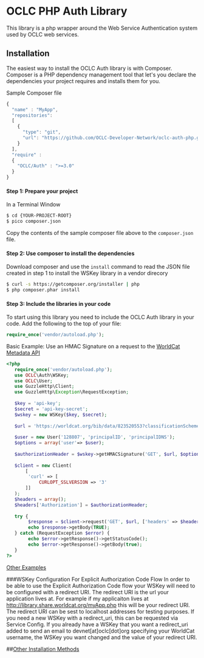 OCLC PHP Auth Library
=============
This library is a php wrapper around the Web Service Authentication system used by OCLC web services. 

## Installation

The easiest way to install the OCLC Auth library is with Composer. Composer is a PHP dependency management tool that let's you declare the dependencies your project requires and installs them for you.

Sample Composer file

```javascript
{
  "name" : "MyApp",
  "repositories": 
  [
    {
      "type": "git",
      "url": "https://github.com/OCLC-Developer-Network/oclc-auth-php.git"
    }
  ],
  "require" : 
  {
    "OCLC/Auth" : ">=3.0"
  }
}
```

#### Step 1: Prepare your project

In a Terminal Window

```bash
$ cd {YOUR-PROJECT-ROOT}
$ pico composer.json
```

Copy the contents of the sample composer file above to the `composer.json` file.

#### Step 2: Use composer to install the dependencies

Download composer and use the `install` command to read the JSON file created in step 1 to install the WSKey library in a vendor direcory

```bash
$ curl -s https://getcomposer.org/installer | php
$ php composer.phar install
```

#### Step 3: Include the libraries in your code
To start using this library you need to include the OCLC Auth library in your code. Add the following to the top of your file:
```php
require_once('vendor/autoload.php');
```

Basic Example: Use an HMAC Signature on a request to the [WorldCat Metadata API](http://www.oclc.org/developer/develop/web-services/worldcat-metadata-api.en.html)
```php
<?php
   require_once('vendor/autoload.php');
   use OCLC\Auth\WSKey;
   use OCLC\User;
   use GuzzleHttp\Client;
   use GuzzleHttp\Exception\RequestException;
   
   $key = 'api-key';
   $secret = 'api-key-secret';
   $wskey = new WSKey($key, $secret);
   
   $url = 'https://worldcat.org/bib/data/823520553?classificationScheme=LibraryOfCongress&holdingLibraryCode=MAIN';
   
   $user = new User('128807', 'principalID', 'principalIDNS');
   $options = array('user'=> $user);
   
   $authorizationHeader = $wskey->getHMACSignature('GET', $url, $options);
    
   $client = new Client(
       [
        'curl' => [
            CURLOPT_SSLVERSION => '3'
       ]]
   );
   $headers = array();
   $headers['Authorization'] = $authorizationHeader;
   
   try {
        $response = $client->request('GET', $url, ['headers' => $headers]);
        echo $response->getBody(TRUE);
   } catch (RequestException $error) {
        echo $error->getResponse()->getStatusCode();
        echo $error->getResponse()->getBody(true);
   }
?>
```

[Other Examples](https://github.com/OCLC-Developer-Network/oclc-auth-php/blob/master/docs/example.rst)

###WSKey Configuration For Explicit Authorization Code Flow
In order to be able to use the Explicit Authorization Code flow your WSKey will need to be configured with a redirect URI. The redirect URI is the url your application lives at.
For example if my applicaiton lives at http://library.share.worldcat.org/myApp.php this will be your redirect URI. The redirect URI can be sest to localhost addresses for testing purposes.
If you need a new WSKey with a redirect_uri, this can be requested via Service Config.
If you already have a WSKey that you want a redirect_uri added to send an email to devnet[at]oclc[dot]org specifying your WorldCat username, the WSKey you want changed and the value of your redirect URI.

##[Other Installation Methods](https://github.com/OCLC-Developer-Network/oclc-auth-php/blob/master/docs/otherInstallMethods.rst)
